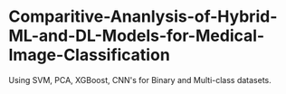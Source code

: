 # Comparitive-Ananlysis-of-Hybrid-ML-and-DL-Models-for-Medical-Image-Classification
Using SVM, PCA, XGBoost, CNN's for Binary and Multi-class datasets. 
